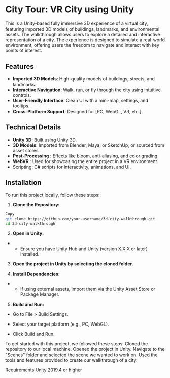 
# City Tour: VR City using Unity

This is a Unity-based fully immersive 3D experience of a virtual city, featuring imported 3D models of buildings, landmarks, and environmental assets. The walkthrough allows users to explore a detailed and interactive representation of a city. The experience is designed to simulate a real-world environment, offering users the freedom to navigate and interact with key points of interest.

## Features
- **Imported 3D Models**: High-quality models of buildings, streets, and landmarks.
- **Interactive Navigation**: Walk, run, or fly through the city using intuitive controls.
- **User-Friendly Interface**: Clean UI with a mini-map, settings, and tooltips.
- **Cross-Platform Support**: Designed for [PC, WebGL, VR, etc.].

## Technical Details
- **Unity 3D**: Built using Unity 3D.
- **3D Models**: Imported from Blender, Maya, or SketchUp, or sourced from asset stores.
- **Post-Processing** : Effects like bloom, anti-aliasing, and color grading.
- **WebVR** : Used for showcasing the entire project in a VR environment.
- Scripting: C# scripts for interactivity, animations, and UI.

## Installation
To run this project locally, follow these steps:

1. **Clone the Repository:**

```bash
Copy
git clone https://github.com/your-username/3d-city-walkthrough.git
cd 3d-city-walkthrough
```

2. **Open in Unity:**

- - Ensure you have Unity Hub and Unity (version X.X.X or later) installed.

3. **Open the project in Unity by selecting the cloned folder.**

4. **Install Dependencies:**

- - If using external assets, import them via the Unity Asset Store or Package Manager.

5. **Build and Run:**

- Go to File > Build Settings.

- Select your target platform (e.g., PC, WebGL).

- Click Build and Run.

To get started with this project, we followed these steps:
Cloned the repository to our local machine.
Opened the project in Unity.
Navigate to the "Scenes" folder and selected the scene we wanted to work on.
Used the tools and features provided to create our walkthrough of a city.

Requirements
Unity 2019.4 or higher

